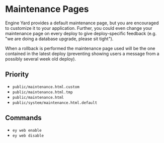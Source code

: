 # Maintenance Pages

Engine Yard provides a default maintenance page, but you are encouraged to customize it to your application. Further, you could even change your maintenance page on every deploy to give deploy-specific feedback (e.g. "we are doing a database upgrade, please sit tight"). 

When a rollback is performed the maintenance page used will be the one contained in the latest deploy (preventing showing users a message from a possibly several week old deploy).

## Priority
  - `public/maintenance.html.custom`
  - `public/maintenance.html.tmp`
  - `public/maintenance.html`
  - `public/system/maintenance.html.default`

## Commands

  - `ey web enable`
  - `ey web disable`
